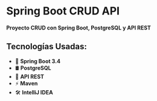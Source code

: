 # Spring Boot CRUD API

**Proyecto CRUD con Spring Boot, PostgreSQL y API REST**  

## Tecnologías Usadas:
- 🌱 **Spring Boot 3.4**
- 🛢️ **PostgreSQL**
- 📡 **API REST**
- ⚡ **Maven**
- 🛠️ **IntelliJ IDEA**
